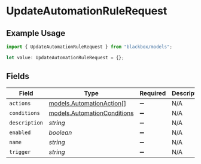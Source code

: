 # UpdateAutomationRuleRequest

## Example Usage

```typescript
import { UpdateAutomationRuleRequest } from "blackbox/models";

let value: UpdateAutomationRuleRequest = {};
```

## Fields

| Field                                                            | Type                                                             | Required                                                         | Description                                                      |
| ---------------------------------------------------------------- | ---------------------------------------------------------------- | ---------------------------------------------------------------- | ---------------------------------------------------------------- |
| `actions`                                                        | [models.AutomationAction](../models/automationaction.md)[]       | :heavy_minus_sign:                                               | N/A                                                              |
| `conditions`                                                     | [models.AutomationConditions](../models/automationconditions.md) | :heavy_minus_sign:                                               | N/A                                                              |
| `description`                                                    | *string*                                                         | :heavy_minus_sign:                                               | N/A                                                              |
| `enabled`                                                        | *boolean*                                                        | :heavy_minus_sign:                                               | N/A                                                              |
| `name`                                                           | *string*                                                         | :heavy_minus_sign:                                               | N/A                                                              |
| `trigger`                                                        | *string*                                                         | :heavy_minus_sign:                                               | N/A                                                              |